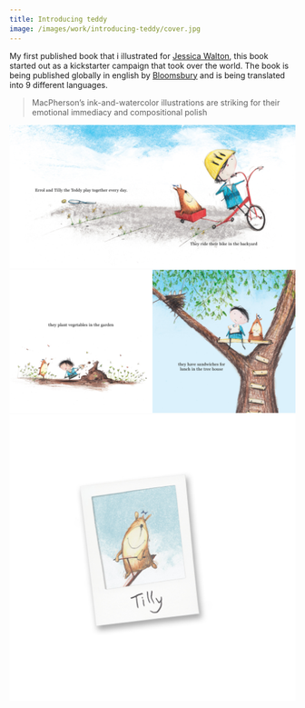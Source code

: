 ```yaml
---
title: Introducing teddy
image: /images/work/introducing-teddy/cover.jpg
---
```


My first published book that i illustrated for [Jessica Walton](http://wwww.jessicawalton.com.au), this book started out as a kickstarter campaign that took over the world. The book is being published globally in english by [Bloomsbury](http://www.bloomsbury.com/uk/introducing-teddy-9781408877630/) and is being translated into 9 different languages.


> MacPherson’s ink-and-watercolor illustrations are striking for their emotional immediacy and compositional polish

![Riding Bike](/images/work/introducing-teddy/riding-bike.jpg)
![Treehouse](/images/work/introducing-teddy/treehouse.jpg)
![Tilly](/images/work/introducing-teddy/tilly.jpg)
